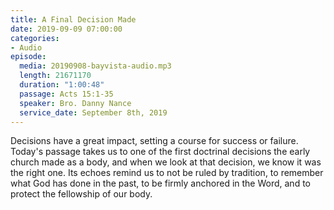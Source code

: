 ```yaml
---
title: A Final Decision Made
date: 2019-09-09 07:00:00
categories:
- Audio
episode:
  media: 20190908-bayvista-audio.mp3
  length: 21671170
  duration: "1:00:48"
  passage: Acts 15:1-35
  speaker: Bro. Danny Nance
  service_date: September 8th, 2019
---
```

Decisions have a great impact, setting a course for success or failure. Today's passage takes us to one of the first doctrinal decisions the early church made as a body, and when we look at that decision, we know it was the right one. Its echoes remind us to not be ruled by tradition, to remember what God has done in the past, to be firmly anchored in the Word, and to protect the fellowship of our body.